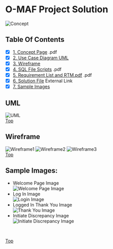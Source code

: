 # O-MAF Project Solution
![Concept](https://github.com/gowebUSA/MSSA-Project/blob/master/TSQL/Project-Step-7/prototype/images/Concept.png)

## Table Of Contents
- [X] [1. Concept Page](https://github.com/gowebUSA/MSSA-Project/tree/master/TSQL/Project-Step-7) .pdf
- [X] [2. Use Case Diagram UML](#uml)
- [X] [3. Wireframe](#wireframe)
- [X] [4. SQL File Scripts](https://github.com/gowebUSA/MSSA-Project/blob/master/T-SQL/o_maf.sql) .pdf
- [X] [5. Requirement List and RTM.pdf](https://github.com/gowebUSA/MSSA-Project/blob/master/TSQL/Project-Step-7/Requirement%20List%20and%20RTM.pdf) .pdf
- [X] [6. Solution File](https://github.com/gowebUSA/O-MAF) External Link
- [X] [7. Sample Images](#sample-images)

## UML
![UML](https://github.com/gowebUSA/MSSA-Project/blob/master/TSQL/Project-Step-7/Case%20UML.png)
<br />
[Top](#o-maf-project-solution)
## Wireframe
![Wireframe1](https://github.com/gowebUSA/MSSA-Project/blob/master/TSQL/Project-Step-7/prototype/images/Wireframe1.png)
![Wireframe2](https://github.com/gowebUSA/MSSA-Project/blob/master/TSQL/Project-Step-7/prototype/images/Wireframe2.png)
![Wireframe3](https://github.com/gowebUSA/MSSA-Project/blob/master/TSQL/Project-Step-7/prototype/images/Wireframe3.png)
<br />
[Top](#o-maf-project-solution)
## Sample Images:
- Welcome Page Image <br />
![Welcome Page Image](https://github.com/gowebUSA/MSSA-Project/blob/master/TSQL/Project-Step-7/prototype/WelcomePage2.png)
- Log In Image <br />
![Login Image](https://GitHub.com/gowebUSA/MSSA-Project/raw/master/TSQL/Project-Step-7/prototype/Login-Image3.png)
- Logged In Thank You Image <br />
![Thank You Image](https://github.com/gowebUSA/MSSA-Project/blob/master/TSQL/Project-Step-7/prototype/ThankYouPage.png)
- Initiate Discrepancy Image <br />
![Initiate Discrepancy Image](https://github.com/gowebUSA/MSSA-Project/blob/master/TSQL/Project-Step-7/prototype/InitiateDisc2.png)
<br />

[Top](#o-maf-project-solution)


